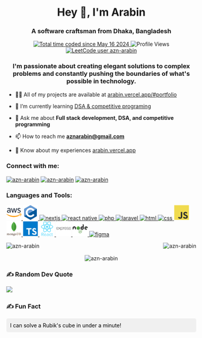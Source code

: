 <h1 align="center">Hey 👋, I'm Arabin</h1>

<h3 align="center">A software craftsman from Dhaka, Bangladesh</h3>

<div align="center" >
  <a href="https://wakatime.com/@ca503dc7-88e0-464f-bd4b-77b46a0e18ae">
    <img src="https://wakatime.com/badge/user/ca503dc7-88e0-464f-bd4b-77b46a0e18ae.svg" alt="Total time coded since May 16 2024" />
  </a>
  <img src="https://komarev.com/ghpvc/?username=azn-arabin&color=0e75b6" alt="Profile Views"  />
  <a href="https://leetcode.com/azn-arabin/"    target="_blank">
    <img src="https://img.shields.io/badge/dynamic/json?style=flat-square&amp;labelColor=black&amp;color=%23ffa116&amp;label=Solved&amp;query=solvedOverTotal&amp;url=https%3A%2F%2Fleetcode-badge.vercel.app%2Fapi%2Fusers%2Fazn-arabin&amp;logo=leetcode&amp;logoColor=yellow" alt="LeetCode user azn-arabin" />
  </a>
</div>

<h3 align="center">I'm passionate about creating elegant solutions to complex problems and constantly pushing the boundaries of what's possible in technology.
</h3>

- 👨‍💻 All of my projects are available at [arabin.vercel.app/#portfolio](https://arabin.vercel.app/#portfolio)
- 🌱 I’m currently learning [DSA & competitive programing](https://takeuforward.org/strivers-a2z-dsa-course/strivers-a2z-dsa-course-sheet-2/)

- 💬 Ask me about **Full stack development, DSA, and competitive programming**

- 📫 How to reach me **[aznarabin@gmail.com](mailto:aznarabin@gmail.com)**

- 📄 Know about my experiences [arabin.vercel.app](https://arabin.vercel.app)

<h3 align="left">Connect with me:</h3>
<p align="left">
<p align="left">

<a href="https://linkedin.com/in/azn-arabin" target="blank"><img align="center" src="https://raw.githubusercontent.com/rahuldkjain/github-profile-readme-generator/master/src/images/icons/Social/linked-in-alt.svg" alt="azn-arabin" height="30" width="40" /></a>
<a href="https://www.facebook.com/azn.arabin/" target="blank"><img align="center" src="https://raw.githubusercontent.com/rahuldkjain/github-profile-readme-generator/master/src/images/icons/Social/facebook.svg" alt="azn-arabin" height="30" width="40" /></a>
<a href="https://instagram.com/azn_arabin" target="blank"><img align="center" src="https://raw.githubusercontent.com/rahuldkjain/github-profile-readme-generator/master/src/images/icons/Social/instagram.svg" alt="azn-arabin" height="30" width="40" /></a>

</p>

<h3 align="left">Languages and Tools:</h3>
<p align="left">
    <a href="https://aws.amazon.com" target="_blank" rel="noreferrer">
        <img src="https://raw.githubusercontent.com/devicons/devicon/master/icons/amazonwebservices/amazonwebservices-original-wordmark.svg" alt="aws" width="40" height="40"/>
    </a> 
    <a href="https://www.cprogramming.com/" target="_blank" rel="noreferrer">
        <img src="https://raw.githubusercontent.com/devicons/devicon/master/icons/c/c-original.svg" alt="c" width="40" height="40"/>
    </a> 
    <!-- Add your skills here -->
    <a href="https://nextjs.org/" target="_blank" rel="noreferrer">
        <img src="https://cdn.worldvectorlogo.com/logos/nextjs-2.svg" alt="nextjs" width="40" height="40"/>
    </a>
    <a href="https://reactnative.dev/" target="_blank" rel="noreferrer">
        <img src="https://reactnative.dev/img/header_logo.svg" alt="react native" width="40" height="40"/>
    </a>
    <a href="https://www.php.net/" target="_blank" rel="noreferrer">
        <img src="https://www.vectorlogo.zone/logos/php/php-icon.svg" alt="php" width="40" height="40"/>
    </a>
    <a href="https://laravel.com/" target="_blank" rel="noreferrer">
        <img src="https://www.vectorlogo.zone/logos/laravel/laravel-icon.svg" alt="laravel" width="40" height="40"/>
    </a>
    <a href="https://www.w3.org/html/" target="_blank" rel="noreferrer">
        <img src="https://www.vectorlogo.zone/logos/w3_html5/w3_html5-icon.svg" alt="html" width="40" height="40"/>
    </a>
    <a href="https://www.w3.org/Style/CSS/" target="_blank" rel="noreferrer">
        <img src="https://www.vectorlogo.zone/logos/netlifyapp_watercss/netlifyapp_watercss-icon.svg" alt="css" width="40" height="40"/>
    </a>
    <a href="https://developer.mozilla.org/en-US/docs/Web/JavaScript" target="_blank" rel="noreferrer">
        <img src="https://raw.githubusercontent.com/devicons/devicon/master/icons/javascript/javascript-original.svg" alt="javascript" width="40" height="40"/>
    </a>
    <a href="https://www.mongodb.com/" target="_blank" rel="noreferrer">
        <img src="https://raw.githubusercontent.com/devicons/devicon/master/icons/mongodb/mongodb-original-wordmark.svg" alt="mongodb" width="40" height="40"/>
    </a>
<a href="https://www.typescriptlang.org/" target="_blank" rel="noreferrer"> <img src="https://raw.githubusercontent.com/devicons/devicon/master/icons/typescript/typescript-original.svg" alt="typescript" width="40" height="40"/> </a>
    <a href="https://reactjs.org/" target="_blank" rel="noreferrer">
        <img src="https://raw.githubusercontent.com/devicons/devicon/master/icons/react/react-original-wordmark.svg" alt="react" width="40" height="40"/>
    </a>
    <a href="https://expressjs.com" target="_blank" rel="noreferrer">
        <img src="https://raw.githubusercontent.com/devicons/devicon/master/icons/express/express-original-wordmark.svg" alt="express" width="40" height="40"/>
    </a>
    <a href="https://nodejs.org" target="_blank" rel="noreferrer">
        <img src="https://raw.githubusercontent.com/devicons/devicon/master/icons/nodejs/nodejs-original-wordmark.svg" alt="nodejs" width="40" height="40"/>
    </a>
    <a href="https://www.figma.com/" target="_blank" rel="noreferrer">
        <img src="https://www.vectorlogo.zone/logos/figma/figma-icon.svg" alt="figma" width="40" height="40"/>
    </a>
</p>

<div align="center">

  <!-- Top Languages -->

<span><img align="left" src="https://github-readme-stats.vercel.app/api/top-langs?username=azn-arabin&show_icons=true&locale=en&layout=compact" alt="azn-arabin" /></span>

  <!-- Overall Stats -->

<span>&nbsp;<img align="right" src="https://github-readme-stats.vercel.app/api?username=azn-arabin&show_icons=true&locale=en" alt="azn-arabin" /></span>

  <!-- Streak Stats -->

<span><img align="center" src="https://github-readme-streak-stats.herokuapp.com/?user=azn-arabin&" alt="azn-arabin" /></span>

</div>

### ✍️ Random Dev Quote

![](https://quotes-github-readme.vercel.app/api?type=horizontal&theme=dark)

<h3 align="left">✍️ Fun Fact</h3>
<p style="background-color: #f0f0f0; padding: 10px; color:black; border-radius: 5px">I can solve a Rubik's cube in under a minute!</p>
